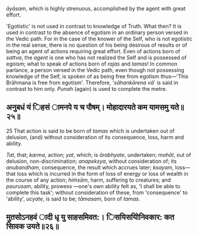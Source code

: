 *āyāsam*, which is highly strenuous, accomplished by the agent with great effort.

'Egotistic' is not used in contrast to knowledge of Truth. What then? It is used in contrast to the absence of egotism in an ordinary person versed in the Vedic path. For in the case of the knower of the Self, who is not egotistic in the real sense, there is no question of his being desirous of results or of being an agent of actions requiring great effort. Even of actions born of *sattva*, the *agent* is one who has not realized the Self and is possessed of egoism; what to speak of actions born of *rajas* and *tamas*! In common parlance, a person versed in the Vedic path, even though not possessing knowledge of the Self, is spoken of as being free from egotism thus—'This Brāhmana is free from egotism'. Therefore, '*sāhankārena vā*' is said in contrast to him only. *Punah* (again) is used to complete the metre.

## अनुबधं यं िहसं ामनपे य च पौषम्। मोहादारयते कम यामसमु यते॥२५॥

25 That action is said to be born of *tamas* which is undertaken out of delusion, (and) without consideration of its consequence, loss, harm and ability.

*Tat*, that; *karma*, action; *yat*, which; is *ārabhyate*, undertaken; *mohāt*, out of delusion, non-discrimination; *anapeksya*, without consideration of; its *anubandham*, consequence, the result which accrues later; *ksayam*, loss—that loss which is incurred in the form of loss of energy or loss of wealth in the course of any action; *hiṁsām*, harm, suffering to creatures; and *paurusam*, ability, prowess —one's own ability felt as, 'I shall be able to complete this task'; without consideration of these, from 'consequence' to 'ability', *ucyate*, is said to be; *tāmasam*, born of *tamas*.

## मुतसोऽनहवं ादी धृ यु साहसमिवत:। िसयिसयोिनिवकार: कत सािवक उयते॥२६॥